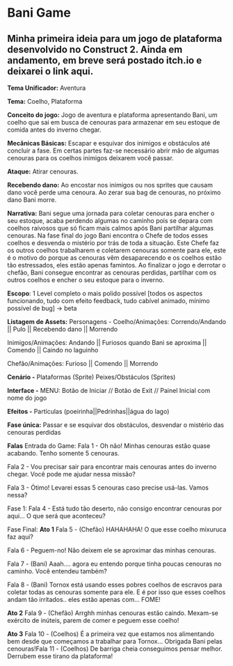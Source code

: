 # Bani Game



##  Minha primeira ideia para um jogo de plataforma desenvolvido no Construct 2. Ainda em andamento, em breve será postado itch.io e deixarei o link aqui.



**Tema Unificador:** Aventura

**Tema:** Coelho, Plataforma

**Conceito do jogo:** Jogo de aventura e plataforma apresentando Bani, um coelho que sai em busca de cenouras para armazenar em seu estoque de comida antes do inverno chegar.

**Mecânicas Básicas:** Escapar e esquivar dos inimigos e obstáculos até concluir a fase. Em certas partes faz-se necessário abrir mão de algumas cenouras para os coelhos inimigos deixarem você passar.

**Ataque:** Atirar cenouras.

**Recebendo dano:** Ao encostar nos inimigos ou nos sprites que causam dano você perde uma cenoura. Ao zerar sua bag de cenouras, no próximo dano Bani morre.

**Narrativa:** Bani segue uma jornada para coletar cenouras para encher o seu estoque, acaba perdendo algumas no caminho pois se depara com coelhos raivosos que só ficam mais calmos após Bani partilhar algumas cenouras. Na fase final do jogo Bani encontra o Chefe de todos esses coelhos e desvenda o mistério por trás de toda a situação. Este Chefe faz os outros coelhos trabalharem e coletarem cenouras somente para ele, este é o motivo do porque as cenouras vêm desaparecendo e os coelhos estão tão estressados, eles estão apenas famintos. Ao finalizar o jogo e derrotar o chefão, Bani consegue encontrar as cenouras perdidas, partilhar com os outros coelhos e encher o seu estoque para o inverno.

**Escopo**: 1 Level completo o mais polido possível [todos os aspectos funcionando, tudo com efeito feedback, tudo cabível animado, mínimo possível de bug] -> beta

**Listagem de Assets:** Personagens - Coelho/Animações: Correndo/Andando || Pulo || Recebendo dano || Morrendo

 Inimigos/Animações: Andando || Furiosos quando Bani se aproxima || Comendo || Caindo no laguinho

 Chefão/Animações: Furioso || Comendo || Morrendo

**Cenário -** Plataformas (Sprite) Peixes/Obstáculos (Sprites)

**Interface -** MENU: Botão de Iniciar // Botão de Exit // Painel Inicial com nome do jogo

**Efeitos -** Partículas (poeirinha||Pedrinhas||água do lago)

<b>Fase única:</b>
Passar e se esquivar dos obstáculos, desvendar o mistério das cenouras perdidas

**Falas** Entrada do Game: Fala 1 - Oh não! Minhas cenouras estão quase acabando. Tenho somente 5 cenouras.

Fala 2 - Vou precisar sair para encontrar mais cenouras antes do inverno chegar. Você pode me ajudar nessa missão?

Fala 3 - Ótimo! Levarei essas 5 cenouras caso precise usá-las. Vamos nessa?

Fase 1: Fala 4 - Está tudo tão deserto, não consigo encontrar cenouras por aqui… O que será que aconteceu?

Fase Final: **Ato 1** Fala 5 - (Chefão) HAHAHAHA! O que esse coelho mixuruca faz aqui? 

Fala 6 - Peguem-no! Não deixem ele se aproximar das minhas cenouras.

Fala 7 - (Bani) Aaah…. agora eu entendo porque tinha poucas cenouras no caminho. Você entendeu também?

Fala 8 - (Bani) Tornox está usando esses pobres coelhos de escravos para coletar todas as cenouras somente para ele. E é por isso que esses coelhos andam tão irritados.. eles estão apenas com… FOME!

**Ato 2** Fala 9 - (Chefão) Arrghh minhas cenouras estão caindo. Mexam-se exército de inúteis, parem de comer e peguem esse coelho!

**Ato 3** Fala 10 - (Coelhos) É a primeira vez que estamos nos alimentando bem desde que começamos a trabalhar para Tornox… Obrigada Bani pelas cenouras!Fala 11 - (Coelhos) De barriga cheia conseguimos pensar melhor. Derrubem esse tirano da plataforma!

